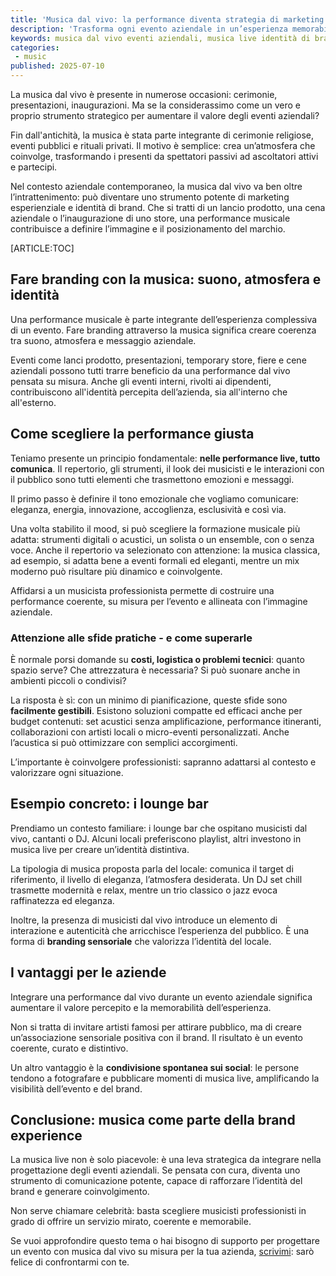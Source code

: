 ```yaml
---
title: 'Musica dal vivo: la performance diventa strategia di marketing'
description: 'Trasforma ogni evento aziendale in un’esperienza memorabile: la musica live come leva strategica di branding e coinvolgimento.'
keywords: musica dal vivo eventi aziendali, musica live identità di brand, come scegliere musica per eventi aziendali, sound branding eventi
categories:
 - music
published: 2025-07-10
---
```


La musica dal vivo è presente in numerose occasioni: cerimonie, presentazioni, inaugurazioni. Ma se la considerassimo come un vero e proprio strumento strategico per aumentare il valore degli eventi aziendali?

Fin dall'antichità, la musica è stata parte integrante di cerimonie religiose, eventi pubblici e rituali privati. Il motivo è semplice: crea un’atmosfera che coinvolge, trasformando i presenti da spettatori passivi ad ascoltatori attivi e partecipi.

Nel contesto aziendale contemporaneo, la musica dal vivo va ben oltre l’intrattenimento: può diventare uno strumento potente di marketing esperienziale e identità di brand. Che si tratti di un lancio prodotto, una cena aziendale o l’inaugurazione di uno store, una performance musicale contribuisce a definire l’immagine e il posizionamento del marchio.

[ARTICLE:TOC]

## Fare branding con la musica: suono, atmosfera e identità

Una performance musicale è parte integrante dell’esperienza complessiva di un evento. Fare branding attraverso la musica significa creare coerenza tra suono, atmosfera e messaggio aziendale.

Eventi come lanci prodotto, presentazioni, temporary store, fiere e cene aziendali possono tutti trarre beneficio da una performance dal vivo pensata su misura. Anche gli eventi interni, rivolti ai dipendenti, contribuiscono all'identità percepita dell’azienda, sia all'interno che all'esterno.

## Come scegliere la performance giusta

Teniamo presente un principio fondamentale: **nelle performance live, tutto comunica**. Il repertorio, gli strumenti, il look dei musicisti e le interazioni con il pubblico sono tutti elementi che trasmettono emozioni e messaggi.

Il primo passo è definire il tono emozionale che vogliamo comunicare: eleganza, energia, innovazione, accoglienza, esclusività e così via.

Una volta stabilito il mood, si può scegliere la formazione musicale più adatta: strumenti digitali o acustici, un solista o un ensemble, con o senza voce. Anche il repertorio va selezionato con attenzione: la musica classica, ad esempio, si adatta bene a eventi formali ed eleganti, mentre un mix moderno può risultare più dinamico e coinvolgente.

Affidarsi a un musicista professionista permette di costruire una performance coerente, su misura per l’evento e allineata con l’immagine aziendale.

### Attenzione alle sfide pratiche - e come superarle

È normale porsi domande su **costi, logistica o problemi tecnici**: quanto spazio serve? Che attrezzatura è necessaria? Si può suonare anche in ambienti piccoli o condivisi?

La risposta è sì: con un minimo di pianificazione, queste sfide sono **facilmente gestibili**. Esistono soluzioni compatte ed efficaci anche per budget contenuti: set acustici senza amplificazione, performance itineranti, collaborazioni con artisti locali o micro-eventi personalizzati. Anche l’acustica si può ottimizzare con semplici accorgimenti.

L’importante è coinvolgere professionisti: sapranno adattarsi al contesto e valorizzare ogni situazione.

## Esempio concreto: i lounge bar

Prendiamo un contesto familiare: i lounge bar che ospitano musicisti dal vivo, cantanti o DJ. Alcuni locali preferiscono playlist, altri investono in musica live per creare un’identità distintiva.

La tipologia di musica proposta parla del locale: comunica il target di riferimento, il livello di eleganza, l’atmosfera desiderata. Un DJ set chill trasmette modernità e relax, mentre un trio classico o jazz evoca raffinatezza ed eleganza.

Inoltre, la presenza di musicisti dal vivo introduce un elemento di interazione e autenticità che arricchisce l’esperienza del pubblico. È una forma di **branding sensoriale** che valorizza l’identità del locale.

## I vantaggi per le aziende

Integrare una performance dal vivo durante un evento aziendale significa aumentare il valore percepito e la memorabilità dell’esperienza.

Non si tratta di invitare artisti famosi per attirare pubblico, ma di creare un’associazione sensoriale positiva con il brand. Il risultato è un evento coerente, curato e distintivo.

Un altro vantaggio è la **condivisione spontanea sui social**: le persone tendono a fotografare e pubblicare momenti di musica live, amplificando la visibilità dell’evento e del brand.

## Conclusione: musica come parte della brand experience

La musica live non è solo piacevole: è una leva strategica da integrare nella progettazione degli eventi aziendali. Se pensata con cura, diventa uno strumento di comunicazione potente, capace di rafforzare l’identità del brand e generare coinvolgimento.

Non serve chiamare celebrità: basta scegliere musicisti professionisti in grado di offrire un servizio mirato, coerente e memorabile.

Se vuoi approfondire questo tema o hai bisogno di supporto per progettare un evento con musica dal vivo su misura per la tua azienda, <a href="mailto:{{website.email}}">scrivimi</a>: sarò felice di confrontarmi con te.
